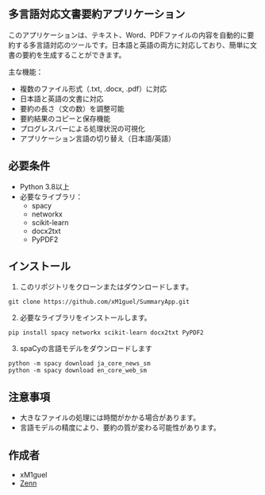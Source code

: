 ## 多言語対応文書要約アプリケーション
このアプリケーションは、テキスト、Word、PDFファイルの内容を自動的に要約する多言語対応のツールです。日本語と英語の両方に対応しており、簡単に文書の要約を生成することができます。

主な機能：
- 複数のファイル形式（.txt, .docx, .pdf）に対応
- 日本語と英語の文書に対応
- 要約の長さ（文の数）を調整可能
- 要約結果のコピーと保存機能
- プログレスバーによる処理状況の可視化
- アプリケーション言語の切り替え（日本語/英語）

## 必要条件
- Python 3.8以上
- 必要なライブラリ：
  - spacy
  - networkx
  - scikit-learn
  - docx2txt
  - PyPDF2

## インストール
1. このリポジトリをクローンまたはダウンロードします。
```
git clone https://github.com/xM1guel/SummaryApp.git
```
2. 必要なライブラリをインストールします。
```
pip install spacy networkx scikit-learn docx2txt PyPDF2
```
3. spaCyの言語モデルをダウンロードします
```
python -m spacy download ja_core_news_sm
python -m spacy download en_core_web_sm
```

## 注意事項

- 大きなファイルの処理には時間がかかる場合があります。
- 言語モデルの精度により、要約の質が変わる可能性があります。

## 作成者
- xM1guel
- [Zenn](https://zenn.dev/miguel)
